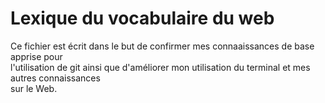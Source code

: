 <h1>Lexique du vocabulaire du web</h1>

<p>	Ce fichier est écrit dans le but de confirmer mes connaaissances de base apprise pour <br>
l'utilisation de git ainsi que d'améliorer mon utilisation du terminal et mes autres connaissances <br>
sur le Web. </p>

